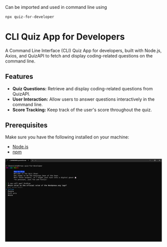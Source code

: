 Can be imported and used in command line using 
```bash
npx quiz-for-developer
```
# CLI Quiz App for Developers

A Command Line Interface (CLI) Quiz App for developers, built with Node.js, Axios, and QuizAPI to fetch and display coding-related questions on the command line.

## Features

- **Quiz Questions:** Retrieve and display coding-related questions from QuizAPI.
- **User Interaction:** Allow users to answer questions interactively in the command line.
- **Score Tracking:** Keep track of the user's score throughout the quiz.

## Prerequisites

Make sure you have the following installed on your machine:

- [Node.js](https://nodejs.org/)
- [npm](https://www.npmjs.com/)

![Alt text](assets/cli-1.png "Optional title")
